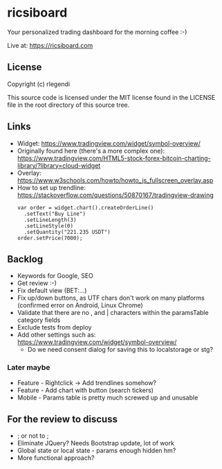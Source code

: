 # ricsiboard

Your personalized trading dashboard for the morning coffee :-)

Live at: https://ricsiboard.com

## License

Copyright (c) rlegendi

This source code is licensed under the MIT license found in the
LICENSE file in the root directory of this source tree.

## Links

* Widget: https://www.tradingview.com/widget/symbol-overview/
* Originally found here (there's a more complex one): https://www.tradingview.com/HTML5-stock-forex-bitcoin-charting-library/?library=cloud-widget
* Overlay: https://www.w3schools.com/howto/howto_js_fullscreen_overlay.asp
* How to set up trendline: https://stackoverflow.com/questions/50870167/tradingview-drawing
	```
	var order = widget.chart().createOrderLine()
	  .setText("Buy Line")
	  .setLineLength(3)
	  .setLineStyle(0)
	  .setQuantity("221.235 USDT")
	order.setPrice(7000);
	```

## Backlog

* Keywords for Google, SEO
* Get review :-)
* Fix default view (BET:...)
* Fix up/down buttons, as UTF chars don't work on many platforms (confirmed error on Android, Linux Chrome)
* Validate that there are no , and | characters within the paramsTable category fields
* Exclude tests from deploy
* Add other settings such as: https://www.tradingview.com/widget/symbol-overview/
  * Do we need consent dialog for saving this to localstorage or stg?

### Later maybe

* Feature - Rightclick -> Add trendlines somehow?
* Feature - Add chart with button (search tickers)
* Mobile - Params table is pretty much screwed up and unusable

## For the review to discuss

* ; or not to ;
* Eliminate JQuery? Needs Bootstrap update, lot of work
* Global state or local state - params enough hidden hm?
* More functional approach?
